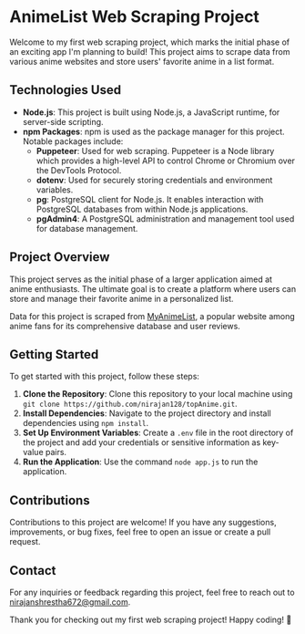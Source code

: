 # AnimeList Web Scraping Project

Welcome to my first web scraping project, which marks the initial phase of an exciting app I'm planning to build! This project aims to scrape data from various anime websites and store users' favorite anime in a list format.

## Technologies Used

- **Node.js**: This project is built using Node.js, a JavaScript runtime, for server-side scripting.
- **npm Packages**: npm is used as the package manager for this project. Notable packages include:
  - **Puppeteer**: Used for web scraping. Puppeteer is a Node library which provides a high-level API to control Chrome or Chromium over the DevTools Protocol.
  - **dotenv**: Used for securely storing credentials and environment variables.
  - **pg**: PostgreSQL client for Node.js. It enables interaction with PostgreSQL databases from within Node.js applications.
  - **pgAdmin4**: A PostgreSQL administration and management tool used for database management.

## Project Overview

This project serves as the initial phase of a larger application aimed at anime enthusiasts. The ultimate goal is to create a platform where users can store and manage their favorite anime in a personalized list.

Data for this project is scraped from [MyAnimeList](https://myanimelist.net/), a popular website among anime fans for its comprehensive database and user reviews.

## Getting Started

To get started with this project, follow these steps:

1. **Clone the Repository**: Clone this repository to your local machine using `git clone https://github.com/nirajan128/topAnime.git`.
2. **Install Dependencies**: Navigate to the project directory and install dependencies using `npm install`.
3. **Set Up Environment Variables**: Create a `.env` file in the root directory of the project and add your credentials or sensitive information as key-value pairs.
4. **Run the Application**: Use the command `node app.js` to run the application.

## Contributions

Contributions to this project are welcome! If you have any suggestions, improvements, or bug fixes, feel free to open an issue or create a pull request.

## Contact

For any inquiries or feedback regarding this project, feel free to reach out to [nirajanshrestha672@gmail.com](mailto:nirajanshrestha672@gmail.com).

Thank you for checking out my first web scraping project! Happy coding! 🚀
